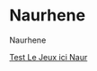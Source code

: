 # Naurhene
Naurhene 

<a href="https://rawgit.com/belbalMehdi/Naurhene/master/index.html">Test Le Jeux ici Naur</a>